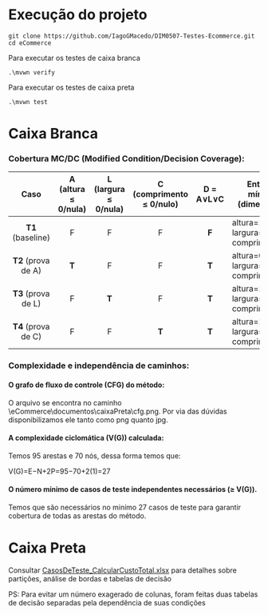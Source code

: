 # Execução do projeto

```shell
git clone https://github.com/IagoGMacedo/DIM0507-Testes-Ecommerce.git
cd eCommerce
```

Para executar os testes de caixa branca
```shell
.\mvwn verify
```

Para executar os testes de caixa preta
```shell
.\mvwn test
```

# Caixa Branca

### Cobertura MC/DC (Modified Condition/Decision Coverage):

|         Caso        | A (altura ≤ 0/nula) | L (largura ≤ 0/nula) | C (comprimento ≤ 0/nulo) | D = A∨L∨C | Entrada mínima (dimensões)          | Resultado esperado                                   |
| :-----------------: | :-----------------: | :------------------: | :----------------------: | :-------: | ----------------------------------- | ---------------------------------------------------- |
|  **T1** (baseline)  |          F          |           F          |             F            |   **F**   | altura=10, largura=5, comprimento=5 | **Não lança** exceção                                |
| **T2** (prova de A) |        **T**        |           F          |             F            |   **T**   | altura=0, largura=5, comprimento=5  | **Lança** `erro.produto.dimensoes.invalidas` |
| **T3** (prova de L) |          F          |         **T**        |             F            |   **T**   | altura=10, largura=0, comprimento=5 | **Lança** `erro.produto.dimensoes.invalidas` |
| **T4** (prova de C) |          F          |           F          |           **T**          |   **T**   | altura=10, largura=5, comprimento=0 | **Lança** `erro.produto.dimensoes.invalidas` |

### Complexidade e independência de caminhos: 

#### O grafo de fluxo de controle (CFG) do método:
O arquivo se encontra no caminho \eCommerce\documentos\caixaPreta\cfg.png. Por via das dúvidas disponibilizamos ele tanto como png quanto jpg.

#### A complexidade ciclomática (V(G)) calculada:

Temos 95 arestas e 70 nós, dessa forma temos que:

V(G)=E−N+2P=95−70+2(1)=27

#### O número mínimo de casos de teste independentes necessários (≥ V(G)).

Temos que são necessários no minímo 27 casos de teste para garantir cobertura de todas as arestas do método.

# Caixa Preta
Consultar [CasosDeTeste_CalcularCustoTotal.xlsx](documentos/caixaPreta/CasosDeTeste_CalcularCustoTotal.xlsx) para detalhes sobre partições, análise de bordas e tabelas de decisão

PS: Para evitar um número exagerado de colunas, foram feitas duas tabelas de decisão separadas pela dependência de suas condições 
